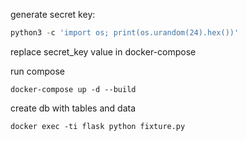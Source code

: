 generate secret key:
```python
python3 -c 'import os; print(os.urandom(24).hex())'
```

replace secret_key value in docker-compose

run compose
```docker
docker-compose up -d --build
```

create db with tables and data
```docker
docker exec -ti flask python fixture.py
```
